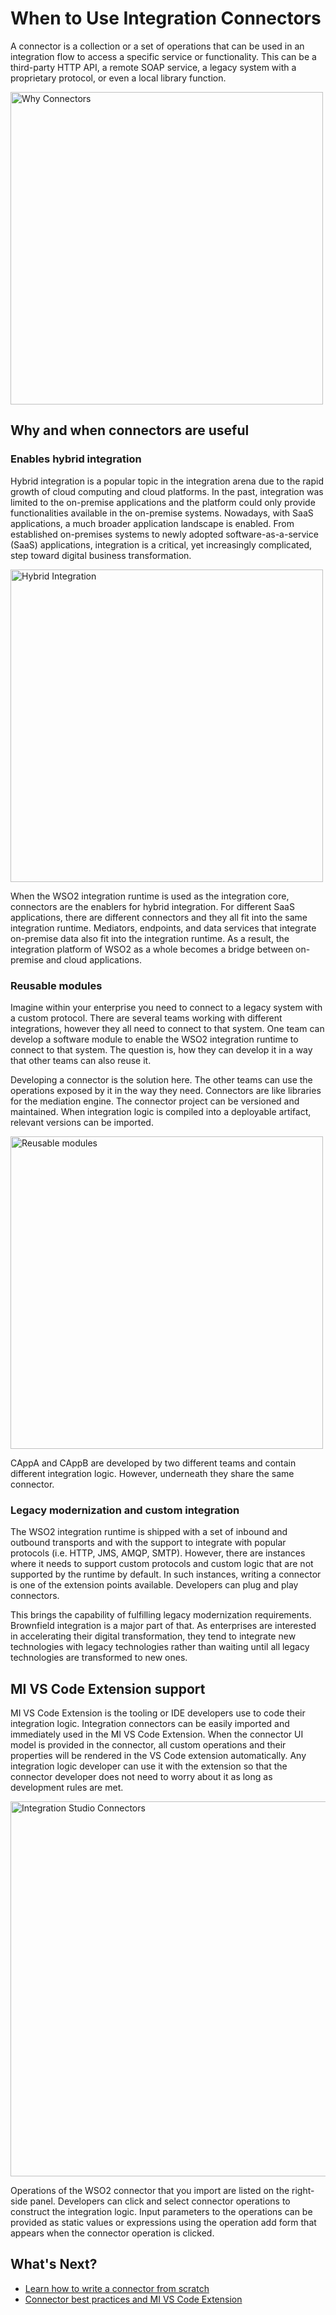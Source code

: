 # When to Use Integration Connectors

A connector is a collection or a set of operations that can be used in an integration flow to access a specific service or functionality. This can be a third-party HTTP API, a remote SOAP service, a legacy system with a proprietary protocol, or even a local library function.

<img src="{{base_path}}/assets/img/integrate/connectors/why-connectors.png" title="Why Connectors" width="500" alt="Why Connectors"/>

## Why and when connectors are useful

### Enables hybrid integration

Hybrid integration is a popular topic in the integration arena due to the rapid growth of cloud computing and cloud platforms. In the past, integration was limited to the on-premise applications and the platform could only provide functionalities available in the on-premise systems. Nowadays, with SaaS applications, a much broader application landscape is enabled. From established on-premises systems to newly adopted software-as-a-service (SaaS) applications, integration is a critical, yet increasingly complicated, step toward digital business transformation. 

<img src="{{base_path}}/assets/img/integrate/connectors/why-connectors2.png" title="Hybrid Integration" width="500" alt="Hybrid Integration"/>

When the WSO2 integration runtime is used as the integration core, connectors are the enablers for hybrid integration. For different SaaS applications, there are different connectors and they all fit into the same integration runtime. Mediators, endpoints, and data services that integrate on-premise data also fit into the integration runtime. As a result, the integration platform of WSO2 as a whole becomes a bridge between on-premise and cloud applications. 

### Reusable modules 

Imagine within your enterprise you need to connect to a legacy system with a custom protocol. There are several teams working with different integrations, however they all need to connect to that system. One team can develop a software module to enable the WSO2 integration runtime to connect to that system. The question is, how they can develop it in a way that other teams can also reuse it. 

Developing a connector is the solution here. The other teams can use the operations exposed by it in the way they need. Connectors are like libraries for the mediation engine. The connector project can be versioned and maintained. When integration logic is compiled into a deployable artifact, relevant versions can be imported. 

<img src="{{base_path}}/assets/img/integrate/connectors/why-connectors3.png" title="Reusable modules" width="500" alt="Reusable modules"/>

CAppA and CAppB are developed by two different teams and contain different integration logic. However, underneath they share the same connector. 

### Legacy modernization and custom integration 

The WSO2 integration runtime is shipped with a set of inbound and outbound transports and with the support to integrate with popular protocols (i.e. HTTP, JMS, AMQP, SMTP). However, there are instances where it needs to support custom protocols and custom logic that are not supported by the runtime by default. In such instances, writing a connector is one of the extension points available. Developers can plug and play connectors.

This brings the capability of fulfilling legacy modernization requirements. Brownfield integration is a major part of that. As enterprises are interested in accelerating their digital transformation, they tend to integrate new technologies with legacy technologies rather than waiting until all legacy technologies are transformed to new ones. 

## MI VS Code Extension support 

MI VS Code Extension is the tooling or IDE developers use to code their integration logic. Integration connectors can be easily imported and immediately used in the MI VS Code Extension. When the connector UI model is provided in the connector, all custom operations and their properties will be rendered in the VS Code extension automatically. Any integration logic developer can use it with the extension so that the connector developer does not need to worry about it as long as development rules are met. 

<img src="{{base_path}}/assets/img/integrate/connectors/why-connectors4.png" title="Integration Studio Connectors" width="600" alt="Integration Studio Connectors"/>

Operations of the WSO2 connector that you import are listed on the right-side panel. Developers can click and select connector operations to construct the integration logic. Input parameters to the operations can be provided as static values or expressions using the operation add form that appears when the connector operation is clicked. 

## What's Next?

* [Learn how to write a connector from scratch]({{base_path}}/develop/customizations/creating-new-connector/)
* [Connector best practices and MI VS Code Extension]({{base_path}}/reference/connectors/connector-usage/) 